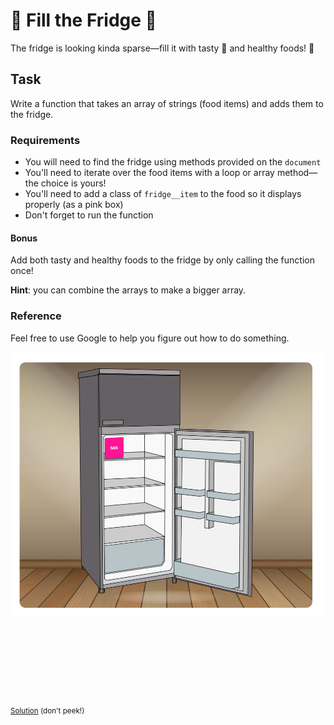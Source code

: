 # 🍔 Fill the Fridge  🌮

The fridge is looking kinda sparse—fill it with tasty 🥘 and healthy foods! 🥒

## Task

Write a function that takes an array of strings (food items)
and adds them to the fridge.

### Requirements

- You will need to find the fridge using methods provided on the `document`
- You'll need to iterate over the food items with a loop or array method—the choice is yours!
- You'll need to add a class of `fridge__item` to the food so it displays properly (as a pink box)
- Don't forget to run the function

#### Bonus

Add both tasty and healthy foods to the fridge by only calling the function once! 

**Hint**: you can combine the arrays to make a bigger array.

### Reference

Feel free to use Google to help you figure out how to do something.

![](screenshot.png)


&nbsp;

&nbsp;

&nbsp;

&nbsp;

<small>[Solution](https://tinacious.github.io/fill-the-fridge) (don't peek!)</small>